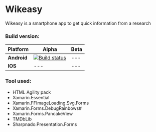 # Wikeasy
Wikeasy is a smartphone app to get quick information from a research

### Build version:

**Platform** | **Alpha** |  **Beta**
--- | --- | ---
**Android** | [![Build status](https://build.appcenter.ms/v0.1/apps/bfc80a5b-ad1c-4585-9493-98d88cb511fc/branches/develop/badge)](https://appcenter.ms) | ---
**IOS** | --- | ---

### Tool used:

- HTML Agility pack
- Xamarin.Essential
- Xamarin.FFImageLoading.Svg.Forms
- Xamarin.Forms.DebugRainbows#
- Xamarin.Forms.PancakeView
- TMDbLib
- Sharpnado.Presentation.Forms
